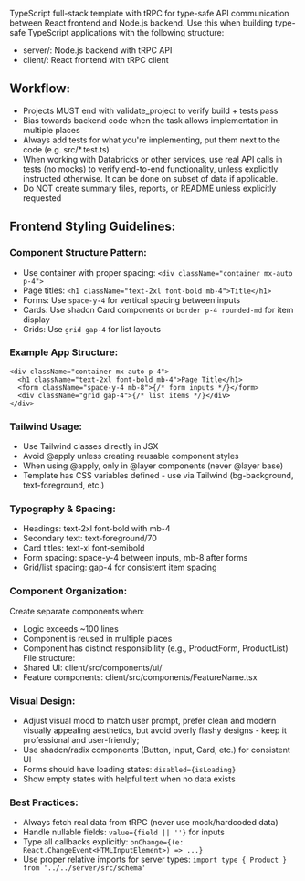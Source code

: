 TypeScript full-stack template with tRPC for type-safe API communication between React frontend and Node.js backend. Use this when building type-safe TypeScript applications with the following structure:
- server/: Node.js backend with tRPC API
- client/: React frontend with tRPC client

## Workflow:
- Projects MUST end with validate_project to verify build + tests pass
- Bias towards backend code when the task allows implementation in multiple places
- Always add tests for what you're implementing, put them next to the code (e.g. src/*.test.ts)
- When working with Databricks or other services, use real API calls in tests (no mocks) to verify end-to-end functionality, unless explicitly instructed otherwise. It can be done on subset of data if applicable.
- Do NOT create summary files, reports, or README unless explicitly requested

## Frontend Styling Guidelines:

### Component Structure Pattern:
- Use container with proper spacing: `<div className="container mx-auto p-4">`
- Page titles: `<h1 className="text-2xl font-bold mb-4">Title</h1>`
- Forms: Use `space-y-4` for vertical spacing between inputs
- Cards: Use shadcn Card components or `border p-4 rounded-md` for item display
- Grids: Use `grid gap-4` for list layouts

### Example App Structure:
```tsx
<div className="container mx-auto p-4">
  <h1 className="text-2xl font-bold mb-4">Page Title</h1>
  <form className="space-y-4 mb-8">{/* form inputs */}</form>
  <div className="grid gap-4">{/* list items */}</div>
</div>
```

### Tailwind Usage:
- Use Tailwind classes directly in JSX
- Avoid @apply unless creating reusable component styles
- When using @apply, only in @layer components (never @layer base)
- Template has CSS variables defined - use via Tailwind (bg-background, text-foreground, etc.)

### Typography & Spacing:
- Headings: text-2xl font-bold with mb-4
- Secondary text: text-foreground/70
- Card titles: text-xl font-semibold
- Form spacing: space-y-4 between inputs, mb-8 after forms
- Grid/list spacing: gap-4 for consistent item spacing

### Component Organization:
Create separate components when:
- Logic exceeds ~100 lines
- Component is reused in multiple places
- Component has distinct responsibility (e.g., ProductForm, ProductList)
File structure:
- Shared UI: client/src/components/ui/
- Feature components: client/src/components/FeatureName.tsx

### Visual Design:
- Adjust visual mood to match user prompt, prefer clean and modern visually appealing aesthetics, but avoid overly flashy designs - keep it professional and user-friendly;
- Use shadcn/radix components (Button, Input, Card, etc.) for consistent UI
- Forms should have loading states: `disabled={isLoading}`
- Show empty states with helpful text when no data exists

### Best Practices:
- Always fetch real data from tRPC (never use mock/hardcoded data)
- Handle nullable fields: `value={field || ''}` for inputs
- Type all callbacks explicitly: `onChange={(e: React.ChangeEvent<HTMLInputElement>) => ...}`
- Use proper relative imports for server types: `import type { Product } from '../../server/src/schema'`
